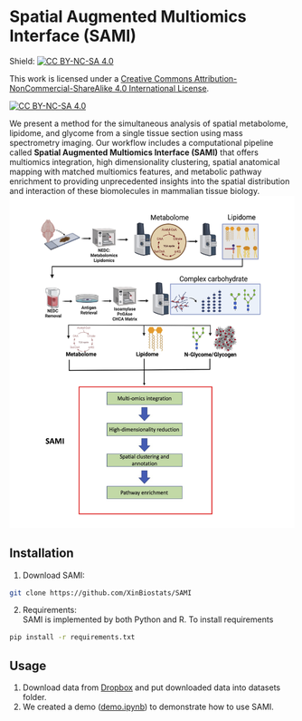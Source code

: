 # Spatial Augmented Multiomics Interface (SAMI) 

Shield: [![CC BY-NC-SA 4.0][cc-by-nc-sa-shield]][cc-by-nc-sa]

This work is licensed under a
[Creative Commons Attribution-NonCommercial-ShareAlike 4.0 International License][cc-by-nc-sa].

[![CC BY-NC-SA 4.0][cc-by-nc-sa-image]][cc-by-nc-sa]

[cc-by-nc-sa]: http://creativecommons.org/licenses/by-nc-sa/4.0/
[cc-by-nc-sa-image]: https://licensebuttons.net/l/by-nc-sa/4.0/88x31.png
[cc-by-nc-sa-shield]: https://img.shields.io/badge/License-CC%20BY--NC--SA%204.0-lightgrey.svg

We present a method for the simultaneous analysis of spatial metabolome, lipidome, and glycome from a single tissue section using mass spectrometry imaging. Our workflow includes a computational pipeline called __Spatial Augmented Multiomics Interface (SAMI)__ that offers multiomics integration, high dimensionality clustering, spatial anatomical mapping with matched multiomics features, and metabolic pathway enrichment to providing unprecedented insights into the spatial distribution and interaction of these biomolecules in mammalian tissue biology.
![Main Figure](https://github.com/XinBiostats/SAMI/blob/main/figures/main.png)

## Installation
1. Download SAMI:
```bash
git clone https://github.com/XinBiostats/SAMI
```
2. Requirements:<br>
   SAMI is implemented by both Python and R. To install requirements
```bash
pip install -r requirements.txt
```
## Usage
1. Download data from [Dropbox](https://www.dropbox.com/scl/fo/9ntjdocvj3rlopjrjnrxu/h?dl=0&rlkey=3ipjglxydmiioxika44bw2lzv) and put downloaded data into datasets folder.
2. We created a demo ([demo.ipynb](https://github.com/XinBiostats/SAMI/blob/main/demo/demo.ipynb)) to demonstrate how to use SAMI.

